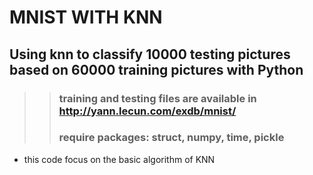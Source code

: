 # MNIST WITH KNN
## Using knn to classify 10000 testing pictures based on 60000 training pictures with Python
>>### training and testing files are available in http://yann.lecun.com/exdb/mnist/
>>### require packages: struct, numpy, time, pickle
* this code focus on the basic algorithm of KNN

